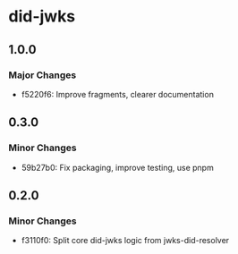 # did-jwks

## 1.0.0

### Major Changes

- f5220f6: Improve fragments, clearer documentation

## 0.3.0

### Minor Changes

- 59b27b0: Fix packaging, improve testing, use pnpm

## 0.2.0

### Minor Changes

- f3110f0: Split core did-jwks logic from jwks-did-resolver
